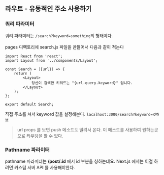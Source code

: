 ## 라우트 - 유동적인 주소 사용하기
### 쿼리 파라미터
쿼리 파라미터는 ```/search?keyword=something```의 형태이다.<br><br>
pages 디렉토리에 search.js 파일을 만들어서 다음과 같이 적는다
```
import React from 'react';
import Layout from '../components/Layout';

const Search = ({url}) => {
    return (
        <Layout>
            당신이 검색한 키워드는 "{url.query.keyword}" 입니다.
        </Layout>
    );
};

export default Search;
```
직접 주소를 쳐서 keyword 값을 설정해본다.
```lacalhost:3000/search?keyword=깃허브```
> url props 를 보면 push 메소드도 딸려서 온다. 이 메소드를 사용하여 원하는곳으로 라우팅을 할 수 있다.
### Pathname 파라미터
pathname 파라미터는 **/post/:id** 에서 id 부분을 칭하는데요. Next.js 에서는 이걸 하려면 커스텀 서버 API 를 사용해야한다.
